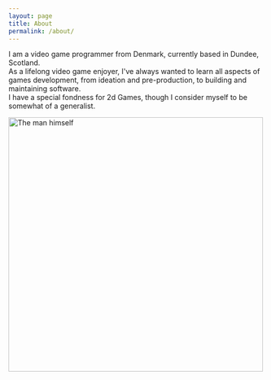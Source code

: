 ```yaml
---
layout: page
title: About
permalink: /about/
---
```



I am a video game programmer from Denmark, currently based in Dundee, Scotland. <br>
As a lifelong video game enjoyer, I've always wanted to learn all aspects of games development, from ideation and pre-production, to building and maintaining software.<br>
I have a special fondness for 2d Games, though I consider myself to be somewhat of a generalist. 

<img src="/assets/Adam.jpg" alt="The man himself" style = "width:500px;height:500px;">
